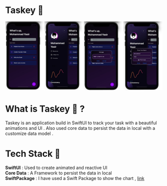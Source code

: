 # Taskey 🚀

![](Image/Final%20Github%20Image.jpg)


# What is Taskey 🤔 ?

Taskey is an application build in SwiftUI to track your task with a beautiful animations and UI . Also used core data to persist the data in local with a 
customize data model . 

# Tech Stack 🥞

**SwiftUI** : Used to create animated and reactive UI<br />
**Core Data** : A Framework to persist the data in local <br />
**SwiftPackage** : I have used a Swift Package to show the chart , [link](https://github.com/AppPear/ChartView) <br />
